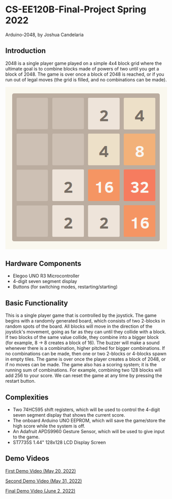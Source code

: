 # CS-EE120B-Final-Project Spring 2022

Arduino-2048, by Joshua Candelaria

## Introduction

2048 is a single player game played on a simple 4x4 block grid where the ultimate goal is to combine blocks made of powers of two until you get a block of 2048. The game is over once a block of 2048 is reached, or if you run out of legal moves (the grid is filled, and no combinations can be made).

![Example](2048_Screenshot.png)

## Hardware Components

* Elegoo UNO R3 Microcontroller
* 4-digit seven segment display
* Buttons (for switching modes, restarting/starting)

## Basic Functionality

This is a single player game that is controlled by the joystick. The game begins with a randomly generated board, which consists of two 2-blocks in random spots of the board. All blocks will move in the direction of the joystick's movement, going as far as they can until they collide with a block. If two blocks of the same value collide, they combine into a bigger block (for example, 8 -> 8 creates a block of 16). The buzzer will make a sound whenever there is a combination, higher pitched for bigger combinations. If no combinations can be made, then one or two 2-blocks or 4-blocks spawn in empty tiles. The game is over once the player creates a block of 2048, or if no moves can be made. The game also has a scoring system; it is the running sum of combinations. For example, combining two 128 blocks will add 256 to your score. We can reset the game at any time by pressing the restart button.

## Complexities

* Two 74HC595 shift registers, which will be used to control the 4-digit seven segment display that shows the current score.
* The onboard Arduino UNO EEPROM, which will save the game/store the high score while the system is off.
* An Adafruit APDS9960 Gesture Sensor, which will be used to give input to the game.
* ST7735S 1.44" 128x128 LCD Display Screen

## Demo Videos

[First Demo Video (May 20, 2022)](https://youtu.be/FuY_zUGu9N4)

[Second Demo Video (May 31, 2022)](https://youtu.be/tMXM2VyQgSY)

[Final Demo Video (June 2, 2022)](https://youtu.be/WPatX2SLg3o)
